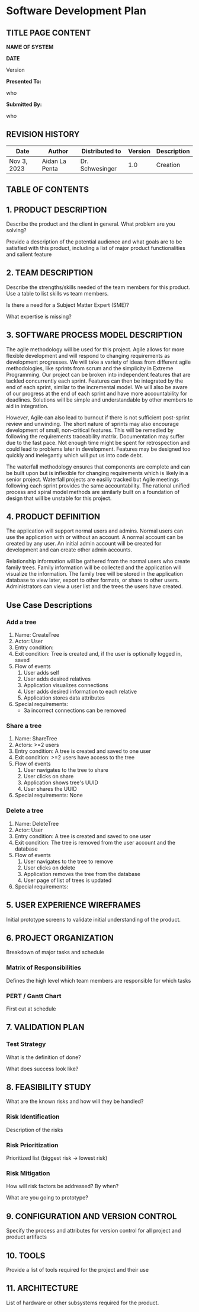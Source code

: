 Software Development Plan
==================================

TITLE PAGE CONTENT
------------------

**NAME OF SYSTEM**

**DATE**

Version

**Presented To:**

who

**Submitted By:**

who

REVISION HISTORY
----------------

  **Date**       |**Author**   |**Distributed to**   |**Version**          |**Description**
  -------------- | ------------ |-------------------- |-------------------- |-----------------------------
  Nov 3, 2023  |Aidan La Penta | Dr. Schwesinger |1.0 |Creation

TABLE OF CONTENTS
-----------------

1\. PRODUCT DESCRIPTION
----------------------

Describe the product and the client in general. What problem are you
solving?

Provide a description of the potential audience and what goals are to be
satisfied with this product, including a list of major product
functionalities and salient feature

2\. TEAM DESCRIPTION
-------------------

Describe the strengths/skills needed of the team members for this
product. Use a table to list skills vs team members.

Is there a need for a Subject Matter Expert (SME)?

What expertise is missing?

3\. SOFTWARE PROCESS MODEL DESCRIPTION
-------------------------------------

The agile methodology will be used for this project. Agile allows for more flexible development and will respond to changing requirements as development progresses. We will take a variety of ideas from different agile methodologies, like sprints from scrum and the simplicity in Extreme Programming. Our project can be broken into independent features that are tackled concurrently each sprint. Features can then be integrated by the end of each sprint, similar to the incremental model. We will also be aware of our progress at the end of each sprint and have more accountability for deadlines. Solutions will be simple and understandable by other members to aid in integration.

However, Agile can also lead to burnout if there is not sufficient post-sprint review and unwinding. The short nature of sprints may also encourage development of small, non-critical features. This will be remedied by following the requirements traceability matrix. Documentation may suffer due to the fast pace. Not enough time might be spent for retrospection and could lead to problems later in development. Features may be designed too quickly and inelegantly which will put us into code debt.

The waterfall methodology ensures that components are complete and can be built upon but is inflexible for changing requirements which is likely in a senior project. Waterfall projects are easiliy tracked but Agile meetings following each sprint provides the same accountability. The rational unified process and spiral model methods are similarly built on a foundation of design that will be unstable for this project.

4\. PRODUCT DEFINITION
---------------------

The application will support normal users and admins. Normal users can use the application with or without an account. A normal account can be created by any user. An initial admin account will be created for development and can create other admin accounts. 

Relationship information will be gathered from the normal users who create family trees. Family information will be collected and the application will visualize the information. The family tree will be stored in the application database to view later, export to other formats, or share to other users. Administrators can view a user list and the trees the users have created. 

## Use Case Descriptions

### Add a tree
1. Name: CreateTree
2. Actor: User
3. Entry condition:
4. Exit condition: Tree is created and, if the user is optionally logged in, saved
5. Flow of events
    1. User adds self
    1. User adds desired relatives
    1. Application visualizes connections
    1. User adds desired information to each relative
    1. Application stores data attributes
6. Special requirements:
    - 3a incorrect connections can be removed

### Share a tree
1. Name: ShareTree
2. Actors: >=2 users
3. Entry condition: A tree is created and saved to one user
4. Exit condition: >=2 users have access to the tree
5. Flow of events
    1. User navigates to the tree to share
    1. User clicks on share
    1. Application shows tree's UUID
    1. User shares the UUID
6. Special requirements: None

### Delete a tree
1. Name: DeleteTree
2. Actor: User
3. Entry condition: A tree is created and saved to one user
4. Exit condition: The tree is removed from the user account and the database
5. Flow of events
    1. User navigates to the tree to remove
    1. User clicks on delete
    1. Application removes the tree from the database
    1. User page of list of trees is updated
6. Special requirements: 

5\. USER EXPERIENCE WIREFRAMES
-----------------------------

Initial prototype screens to validate initial understanding of the
product.

6\. PROJECT ORGANIZATION
-----------------------

Breakdown of major tasks and schedule

### Matrix of Responsibilities

Defines the high level which team members are responsible for which
tasks

### PERT / Gantt Chart

First cut at schedule

7\. VALIDATION PLAN
------------------

### Test Strategy

What is the definition of done?

What does success look like?

8\. FEASIBILITY STUDY
--------------------

What are the known risks and how will they be handled?

### Risk Identification

Description of the risks

### Risk Prioritization

Prioritized list (biggest risk -\> lowest risk)

### Risk Mitigation

How will risk factors be addressed? By when?

What are you going to prototype?

9\. CONFIGURATION AND VERSION CONTROL
------------------------------------

Specify the process and attributes for version control for all project
and product artifacts

10\. TOOLS
---------

Provide a list of tools required for the project and their use

11\. ARCHITECTURE
----------------

List of hardware or other subsystems required for the product.